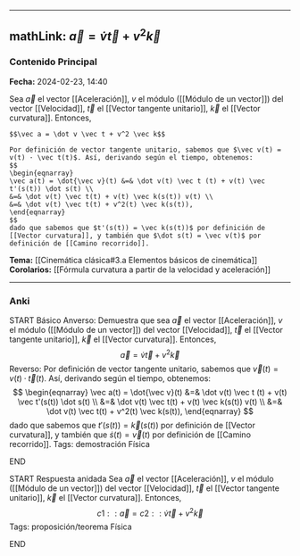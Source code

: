 
---
mathLink: $\vec a = \dot v \vec t + v^2 \vec k$
---
### Contenido Principal

**Fecha:** 2024-02-23, 14:40

Sea $\vec a$ el vector [[Aceleración]], $v$ el módulo ([[Módulo de un vector]]) del vector [[Velocidad]], $\vec t$ el [[Vector tangente unitario]], $\vec k$ el [[Vector curvatura]]. Entonces,

```ad-proposition
$$\vec a = \dot v \vec t + v^2 \vec k$$
```


```ad-proof
Por definición de vector tangente unitario, sabemos que $\vec v(t) = v(t) · \vec t(t)$. Así, derivando según el tiempo, obtenemos:
$$
\begin{eqnarray}
\vec a(t) = \dot{\vec v}(t) &=& \dot v(t) \vec t (t) + v(t) \vec t'(s(t)) \dot s(t) \\
&=& \dot v(t) \vec t(t) + v(t) \vec k(s(t)) v(t) \\
&=& \dot v(t) \vec t(t) + v^2(t) \vec k(s(t)),
\end{eqnarray}
$$
dado que sabemos que $t'(s(t)) = \vec k(s(t))$ por definición de [[Vector curvatura]], y también que $\dot s(t) = \vec v(t)$ por definición de [[Camino recorrido]].
```



**Tema:** [[Cinemática clásica#3.a Elementos básicos de cinemática]]
**Corolarios:** [[Fórmula curvatura a partir de la velocidad y aceleración]]

---
### Anki

START
Básico
Anverso: Demuestra que sea $\vec a$ el vector [[Aceleración]], $v$ el módulo ([[Módulo de un vector]]) del vector [[Velocidad]], $\vec t$ el [[Vector tangente unitario]], $\vec k$ el [[Vector curvatura]]. Entonces,
$$\vec a = \dot v \vec t + v^2 \vec k$$
Reverso: Por definición de vector tangente unitario, sabemos que $\vec v(t) = v(t) · \vec t(t)$. Así, derivando según el tiempo, obtenemos:
$$
\begin{eqnarray}
\vec a(t) = \dot{\vec v}(t) &=& \dot v(t) \vec t (t) + v(t) \vec t'(s(t)) \dot s(t) \\
&=& \dot v(t) \vec t(t) + v(t) \vec k(s(t)) v(t) \\
&=& \dot v(t) \vec t(t) + v^2(t) \vec k(s(t)),
\end{eqnarray}
$$
dado que sabemos que $t'(s(t)) = \vec k(s(t))$ por definición de [[Vector curvatura]], y también que $\dot s(t) = \vec v(t)$ por definición de [[Camino recorrido]].
Tags: demostración Física
<!--ID: 1708971255652-->
END

START
Respuesta anidada
Sea $\vec a$ el vector [[Aceleración]], $v$ el módulo ([[Módulo de un vector]]) del vector [[Velocidad]], $\vec t$ el [[Vector tangente unitario]], $\vec k$ el [[Vector curvatura]]. Entonces,
$${{c1::\vec a}} ={{c2::\dot v \vec t + v^2 \vec k}}$$
Tags: proposición/teorema Física
<!--ID: 1708971255656-->
END
